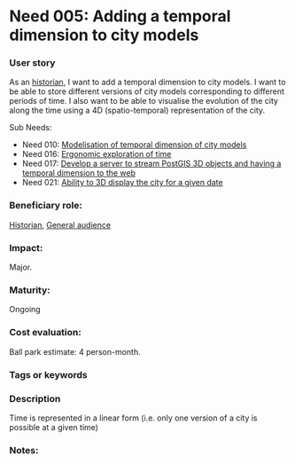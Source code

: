 # Need 005: Adding a temporal dimension to city models

### User story
As an [historian](https://github.com/MEPP-team/RICT/blob/master/Doc/Devel/Needs/Roles.md#city-knowledgeable-person), I want to add a temporal dimension to city models. I want to be able to store different versions of city models corresponding to different periods of time. I also want to be able to visualise the evolution of the city along the time using a 4D (spatio-temporal) representation of the city.

Sub Needs:

  * Need 010: [Modelisation of temporal dimension of city models](https://github.com/MEPP-team/RICT/blob/master/Doc/Devel/Needs/Need010.md)
  * Need 016: [Ergonomic exploration of time](https://github.com/MEPP-team/RICT/blob/master/Doc/Devel/Needs/Need016.md)
  * Need 017: [Develop a server to stream PostGIS 3D objects and having a temporal dimension to the web](https://github.com/MEPP-team/RICT/blob/master/Doc/Devel/Needs/Need017.md)
  * Need 021: [Ability to 3D display the city for a given date](Need021.md)

### Beneficiary role:
[Historian](https://github.com/MEPP-team/RICT/blob/master/Doc/Devel/Needs/Roles.md#city-knowledgeable-person), [General audience](https://github.com/MEPP-team/RICT/blob/master/Doc/Devel/Needs/Roles.md#general-audience)

### Impact: 
Major.

### Maturity:
Ongoing

### Cost evaluation:
Ball park estimate: 4 person-month. 

### Tags or keywords

### Description
  
Time is represented in a linear form (i.e. only one version of a city is possible at a given time)
  
### Notes:


